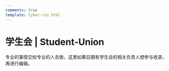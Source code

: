 ```yaml
---
comments: true
template: Cyber-css.html
---
```


# 学生会 | Student-Union

<!-- 求你了，别看这页网页 -->

专业的事情交给专业的人去做，这里如果后期有学生会的相关负责人想参与收录，再进行编辑。